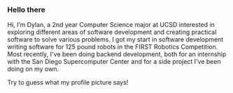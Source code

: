 ### Hello there

Hi, I’m Dylan, a 2nd year Computer Science major at UCSD interested in exploring different areas of software development and creating practical software to solve various problems. I got my start in software development writing software for 125 pound robots in the FIRST Robotics Competition. Most recently, I've been doing backend development, both for an internship with the San Diego Supercomputer Center and for a side project I've been doing on my own.

Try to guess what my profile picture says! 



